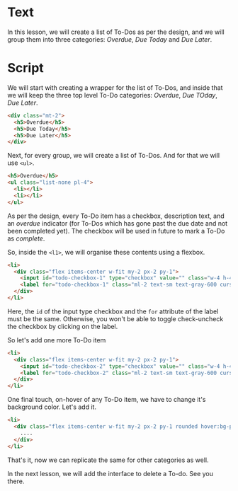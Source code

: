 # Text
In this lesson, we will create a list of To-Dos as per the design, and we will group them into three categories: *Overdue*, *Due Today* and *Due Later*.

# Script
We will start with creating a wrapper for the list of To-Dos, and inside that we will keep the three top level To-Do categories: *Overdue*, *Due TOday*, *Due Later*.
```html
<div class="mt-2">
  <h5>Overdue</h5>       
  <h5>Due Today</h5>
  <h5>Due Later</h5>
</div>
```
Next, for every group, we will create a list of To-Dos. And for that we will use `<ul>`.
```html
<h5>Overdue</h5>
<ul class="list-none pl-4">
  <li></li>
  <li></li>
</ul>
```

As per the design, every To-Do item has a checkbox, description text, and an *overdue* indicator (for To-Dos which has gone past the due date and not been completed yet). The checkbox will be used in future to mark a To-Do as *complete*.

So, inside the `<l1>`, we will organise these contents using a flexbox.
```html
<li>
  <div class="flex items-center w-fit my-2 px-2 py-1">
    <input id="todo-checkbox-1" type="checkbox" value="" class="w-4 h-4 text-blue-600 bg-gray-100 rounded border-gray-300">
    <label for="todo-checkbox-1" class="ml-2 text-sm text-gray-600 cursor-pointer">Submit Saas Project</label>
  </div>              
</li>
```
Here, the `id` of the input type checkbox and the `for` attribute of the label must be the same. Otherwise, you won't be able to toggle check-uncheck the checkbox by clicking on the label.

So let's add one more To-Do item
```html
<li> 
  <div class="flex items-center w-fit my-2 px-2 py-1">
    <input id="todo-checkbox-2" type="checkbox" value="" class="w-4 h-4 text-blue-600 bg-gray-100 rounded border-gray-300">
    <label for="todo-checkbox-2" class="ml-2 text-sm text-gray-600 cursor-pointer">Call accountant</label>
  </div>                            
</li>
```

One final touch, on-hover of any To-Do item, we have to change it's background color. Let's add it.
```html
<li>
  <div class="flex items-center w-fit my-2 px-2 py-1 rounded hover:bg-purple-50">
    ....
  </div>
</li>
```

That's it, now we can replicate the same for other categories as well. 

In the next lesson, we will add the interface to delete a To-do. See you there.

